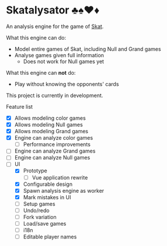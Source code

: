 # Skatalysator ♣️♠️♥️♦️

An analysis engine for the game of [Skat](https://en.wikipedia.org/wiki/Skat_(card_game)).

What this engine can do:

* Model entire games of Skat, including Null and Grand games
* Analyse games given full information
  * Does not work for Null games yet

What this engine can **not** do:
* Play without knowing the opponents' cards

This project is currently in development.


Feature list

- [x] Allows modeling color games
- [x] Allows modeling Null games
- [x] Allows modeling Grand games
- [x] Engine can analyze color games
  - [ ] Performance improvements
- [ ] Engine can analyze Grand games
- [ ] Engine can analyze Null games
- [ ] UI
  - [x] Prototype
    - [ ] Vue application rewrite
  - [x] Configurable design
  - [x] Spawn analysis engine as worker
  - [x] Mark mistakes in UI
  - [ ] Setup games
  - [ ] Undo/redo
  - [ ] Fork variation
  - [ ] Load/save games
  - [ ] i18n
  - [ ] Editable player names
